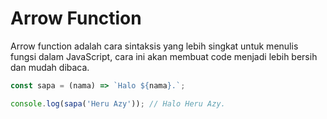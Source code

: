 # Arrow Function

Arrow function adalah cara sintaksis yang lebih singkat untuk menulis fungsi dalam JavaScript, cara ini akan membuat code menjadi lebih bersih dan mudah dibaca.

```javascript
const sapa = (nama) => `Halo ${nama}.`;

console.log(sapa('Heru Azy')); // Halo Heru Azy.
```

